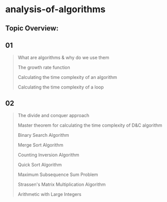 # analysis-of-algorithms
## Topic Overview:

## 01
> What are algorithms & why do we use them
> 
> The growth rate function
> 
> Calculating the time complexity of an algorithm
> 
> Calculating the time complexity of a loop

## 02
> The divide and conquer approach
>
> Master theorem for calculating the time complexity of D&C algorithm
>
> Binary Search Algorithm
>
> Merge Sort Algorithm
>
> Counting Inversion Algorithm
>
> Quick Sort Algorithm
>
> Maximum Subsequence Sum Problem
>
> Strassen's Matrix Multiplication Algorithm
>
> Arithmetic with Large Integers
